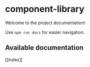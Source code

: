 # component-library

Welcome to the project documentation!

Use `npm run docs` for easier navigation.

## Available documentation

[[index]]
